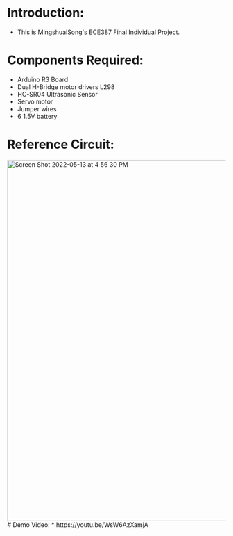 # Introduction:
* This is MingshuaiSong's ECE387 Final Individual Project. 
# Components Required:
* Arduino R3 Board
* Dual H-Bridge motor drivers L298
* HC-SR04 Ultrasonic Sensor
* Servo motor 
* Jumper wires
* 6 1.5V battery
# Reference Circuit:
<img width="831" alt="Screen Shot 2022-05-13 at 4 56 30 PM" src="https://user-images.githubusercontent.com/64703975/168388569-9f4d6514-15a2-4787-958f-17761d142e66.png">
# Demo Video:
* https://youtu.be/WsW6AzXamjA
